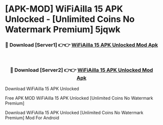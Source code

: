 # [APK-MOD] WiFiAiIla 15 APK Unlocked - [Unlimited Coins No Watermark Premium] 5jqwk



<div align="center">
<h3>🔴 Download [Server1] 👉👉 <a href="https://momento.my/?title=WiFiAiIla_15_APK_Unlocked">WiFiAiIla 15 APK Unlocked Mod Apk</a></h3><br>

<h3>🔴 Download [Server2] 👉👉 <a href="https://momento.my/?title=WiFiAiIla_15_APK_Unlocked">WiFiAiIla 15 APK Unlocked Mod Apk</a></h3>
</div>



Download WiFiAiIla 15 APK Unlocked 

Free APK MOD WiFiAiIla 15 APK Unlocked [Unlimited Coins No Watermark Premium]

Download WiFiAiIla 15 APK Unlocked [Unlimited Coins No Watermark Premium] Mod For Android
